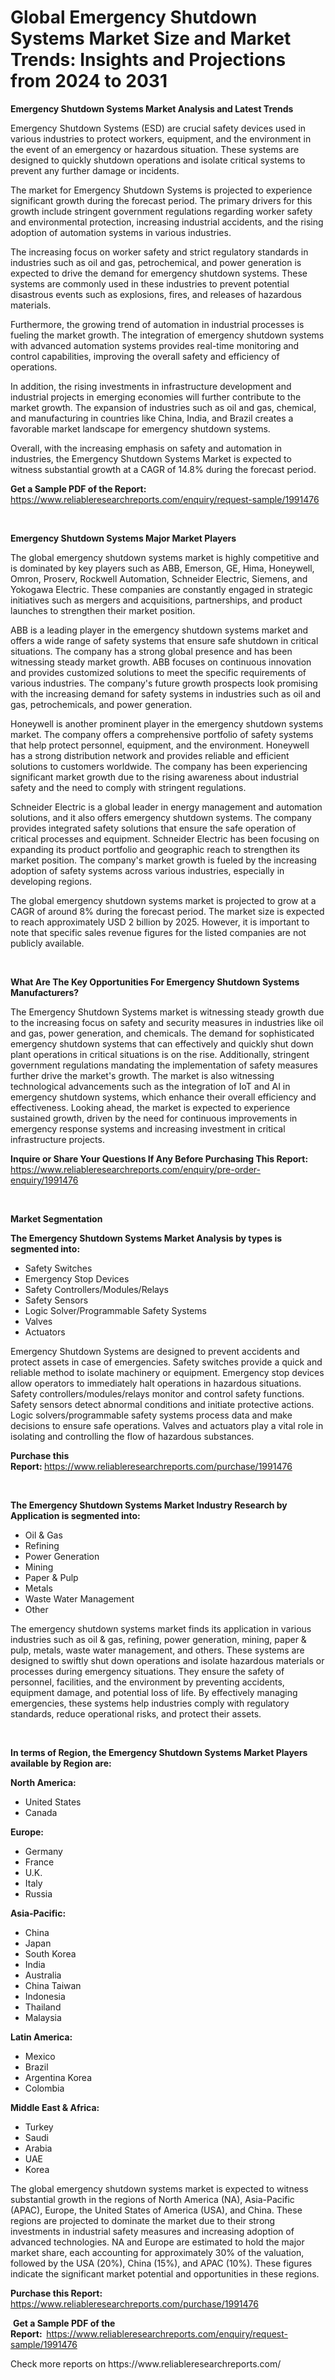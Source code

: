 <p><h1>Global Emergency Shutdown Systems Market Size and Market Trends: Insights and Projections from 2024 to 2031</h1></p><p><strong>Emergency Shutdown Systems Market Analysis and Latest Trends</strong></p>
<p><p>Emergency Shutdown Systems (ESD) are crucial safety devices used in various industries to protect workers, equipment, and the environment in the event of an emergency or hazardous situation. These systems are designed to quickly shutdown operations and isolate critical systems to prevent any further damage or incidents.</p><p>The market for Emergency Shutdown Systems is projected to experience significant growth during the forecast period. The primary drivers for this growth include stringent government regulations regarding worker safety and environmental protection, increasing industrial accidents, and the rising adoption of automation systems in various industries.</p><p>The increasing focus on worker safety and strict regulatory standards in industries such as oil and gas, petrochemical, and power generation is expected to drive the demand for emergency shutdown systems. These systems are commonly used in these industries to prevent potential disastrous events such as explosions, fires, and releases of hazardous materials.</p><p>Furthermore, the growing trend of automation in industrial processes is fueling the market growth. The integration of emergency shutdown systems with advanced automation systems provides real-time monitoring and control capabilities, improving the overall safety and efficiency of operations.</p><p>In addition, the rising investments in infrastructure development and industrial projects in emerging economies will further contribute to the market growth. The expansion of industries such as oil and gas, chemical, and manufacturing in countries like China, India, and Brazil creates a favorable market landscape for emergency shutdown systems.</p><p>Overall, with the increasing emphasis on safety and automation in industries, the Emergency Shutdown Systems Market is expected to witness substantial growth at a CAGR of 14.8% during the forecast period.</p></p>
<p><strong>Get a Sample PDF of the Report:&nbsp;</strong> <a href="https://www.reliableresearchreports.com/enquiry/request-sample/1991476">https://www.reliableresearchreports.com/enquiry/request-sample/1991476</a></p>
<p>&nbsp;</p>
<p><strong>Emergency Shutdown Systems Major Market Players</strong></p>
<p><p>The global emergency shutdown systems market is highly competitive and is dominated by key players such as ABB, Emerson, GE, Hima, Honeywell, Omron, Proserv, Rockwell Automation, Schneider Electric, Siemens, and Yokogawa Electric. These companies are constantly engaged in strategic initiatives such as mergers and acquisitions, partnerships, and product launches to strengthen their market position.</p><p>ABB is a leading player in the emergency shutdown systems market and offers a wide range of safety systems that ensure safe shutdown in critical situations. The company has a strong global presence and has been witnessing steady market growth. ABB focuses on continuous innovation and provides customized solutions to meet the specific requirements of various industries. The company's future growth prospects look promising with the increasing demand for safety systems in industries such as oil and gas, petrochemicals, and power generation.</p><p>Honeywell is another prominent player in the emergency shutdown systems market. The company offers a comprehensive portfolio of safety systems that help protect personnel, equipment, and the environment. Honeywell has a strong distribution network and provides reliable and efficient solutions to customers worldwide. The company has been experiencing significant market growth due to the rising awareness about industrial safety and the need to comply with stringent regulations.</p><p>Schneider Electric is a global leader in energy management and automation solutions, and it also offers emergency shutdown systems. The company provides integrated safety solutions that ensure the safe operation of critical processes and equipment. Schneider Electric has been focusing on expanding its product portfolio and geographic reach to strengthen its market position. The company's market growth is fueled by the increasing adoption of safety systems across various industries, especially in developing regions.</p><p>The global emergency shutdown systems market is projected to grow at a CAGR of around 8% during the forecast period. The market size is expected to reach approximately USD 2 billion by 2025. However, it is important to note that specific sales revenue figures for the listed companies are not publicly available.</p></p>
<p>&nbsp;</p>
<p><strong>What Are The Key Opportunities For Emergency Shutdown Systems Manufacturers?</strong></p>
<p><p>The Emergency Shutdown Systems market is witnessing steady growth due to the increasing focus on safety and security measures in industries like oil and gas, power generation, and chemicals. The demand for sophisticated emergency shutdown systems that can effectively and quickly shut down plant operations in critical situations is on the rise. Additionally, stringent government regulations mandating the implementation of safety measures further drive the market's growth. The market is also witnessing technological advancements such as the integration of IoT and AI in emergency shutdown systems, which enhance their overall efficiency and effectiveness. Looking ahead, the market is expected to experience sustained growth, driven by the need for continuous improvements in emergency response systems and increasing investment in critical infrastructure projects.</p></p>
<p><strong>Inquire or Share Your Questions If Any Before Purchasing This Report:</strong> <a href="https://www.reliableresearchreports.com/enquiry/pre-order-enquiry/1991476">https://www.reliableresearchreports.com/enquiry/pre-order-enquiry/1991476</a></p>
<p>&nbsp;</p>
<p><strong>Market Segmentation</strong></p>
<p><strong>The Emergency Shutdown Systems Market Analysis by types is segmented into:</strong></p>
<p><ul><li>Safety Switches</li><li>Emergency Stop Devices</li><li>Safety Controllers/Modules/Relays</li><li>Safety Sensors</li><li>Logic Solver/Programmable Safety Systems</li><li>Valves</li><li>Actuators</li></ul></p>
<p><p>Emergency Shutdown Systems are designed to prevent accidents and protect assets in case of emergencies. Safety switches provide a quick and reliable method to isolate machinery or equipment. Emergency stop devices allow operators to immediately halt operations in hazardous situations. Safety controllers/modules/relays monitor and control safety functions. Safety sensors detect abnormal conditions and initiate protective actions. Logic solvers/programmable safety systems process data and make decisions to ensure safe operations. Valves and actuators play a vital role in isolating and controlling the flow of hazardous substances.</p></p>
<p><strong>Purchase this Report:&nbsp;</strong><a href="https://www.reliableresearchreports.com/purchase/1991476">https://www.reliableresearchreports.com/purchase/1991476</a></p>
<p>&nbsp;</p>
<p><strong>The Emergency Shutdown Systems Market Industry Research by Application is segmented into:</strong></p>
<p><ul><li>Oil & Gas</li><li>Refining</li><li>Power Generation</li><li>Mining</li><li>Paper & Pulp</li><li>Metals</li><li>Waste Water Management</li><li>Other</li></ul></p>
<p><p>The emergency shutdown systems market finds its application in various industries such as oil & gas, refining, power generation, mining, paper & pulp, metals, waste water management, and others. These systems are designed to swiftly shut down operations and isolate hazardous materials or processes during emergency situations. They ensure the safety of personnel, facilities, and the environment by preventing accidents, equipment damage, and potential loss of life. By effectively managing emergencies, these systems help industries comply with regulatory standards, reduce operational risks, and protect their assets.</p></p>
<p>&nbsp;</p>
<p><strong>In terms of Region, the Emergency Shutdown Systems Market Players available by Region are:</strong></p>
<p>
    <p> <strong> North America: </strong>
        <ul>
            <li>United States</li>
            <li>Canada</li>
        </ul>
        </p> 
    <p> <strong> Europe: </strong>
        <ul>
            <li>Germany</li>
            <li>France</li>
            <li>U.K.</li>
            <li>Italy</li>
            <li>Russia</li>
        </ul>
        </p> 
    <p> <strong> Asia-Pacific: </strong>
        <ul>
            <li>China</li>
            <li>Japan</li>
            <li>South Korea</li>
            <li>India</li>
            <li>Australia</li>
            <li>China Taiwan</li>
            <li>Indonesia</li>
            <li>Thailand</li>
            <li>Malaysia</li>
        </ul>
        </p> 
    <p> <strong> Latin America: </strong>
        <ul>
            <li>Mexico</li>
            <li>Brazil</li>
            <li>Argentina Korea</li>
            <li>Colombia</li>
        </ul>
        </p> 
    <p> <strong> Middle East & Africa: </strong>
        <ul>
            <li>Turkey</li>
            <li>Saudi</li>
            <li>Arabia</li>
            <li>UAE</li>
            <li>Korea</li>
        </ul>
    </p>
    </p>
<p><p>The global emergency shutdown systems market is expected to witness substantial growth in the regions of North America (NA), Asia-Pacific (APAC), Europe, the United States of America (USA), and China. These regions are projected to dominate the market due to their strong investments in industrial safety measures and increasing adoption of advanced technologies. NA and Europe are estimated to hold the major market share, each accounting for approximately 30% of the valuation, followed by the USA (20%), China (15%), and APAC (10%). These figures indicate the significant market potential and opportunities in these regions.</p></p>
<p><strong>Purchase this Report: </strong><a href="https://www.reliableresearchreports.com/purchase/1991476">https://www.reliableresearchreports.com/purchase/1991476</a></p>
<p>&nbsp;<strong>Get a Sample PDF of the Report:&nbsp;&nbsp;</strong><a href="https://www.reliableresearchreports.com/enquiry/request-sample/1991476">https://www.reliableresearchreports.com/enquiry/request-sample/1991476</a></p>
<p><strong></strong></p>
<p>Check more reports on https://www.reliableresearchreports.com/</p>